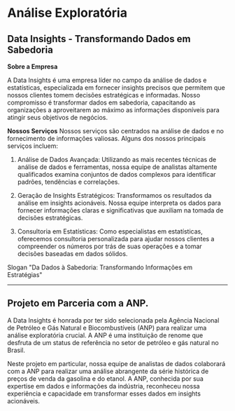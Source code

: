 # Análise Exploratória
## Data Insights - Transformando Dados em Sabedoria

**Sobre a Empresa**

A Data Insights é uma empresa líder no campo da análise de dados e estatísticas, especializada em fornecer insights precisos que permitem que nossos clientes tomem decisões estratégicas e informadas. Nosso compromisso é transformar dados em sabedoria, capacitando as organizações a aproveitarem ao máximo as informações disponíveis para atingir seus objetivos de negócios.

**Nossos Serviços**
Nossos serviços são centrados na análise de dados e no fornecimento de informações valiosas. Alguns dos nossos principais serviços incluem:

1. Análise de Dados Avançada: Utilizando as mais recentes técnicas de análise de dados e ferramentas, nossa equipe de analistas altamente qualificados examina conjuntos de dados complexos para identificar padrões, tendências e correlações.

2. Geração de Insights Estratégicos: Transformamos os resultados da análise em insights acionáveis. Nossa equipe interpreta os dados para fornecer informações claras e significativas que auxiliam na tomada de decisões estratégicas.

3. Consultoria em Estatísticas: Como especialistas em estatísticas, oferecemos consultoria personalizada para ajudar nossos clientes a compreender os números por trás de suas operações e a tomar decisões baseadas em dados sólidos.

Slogan
"Da Dados à Sabedoria: Transformando Informações em Estratégias"

---

## Projeto em Parceria com a ANP.

A Data Insights é honrada por ter sido selecionada pela Agência Nacional de Petróleo e Gás Natural e Biocombustíveis (ANP) para realizar uma análise exploratória crucial. A ANP é uma instituição de renome que desfruta de um status de referência no setor de petróleo e gás natural no Brasil.

Neste projeto em particular, nossa equipe de analistas de dados colaborará com a ANP para realizar uma análise abrangente da série histórica de preços de venda da gasolina e do etanol. A ANP, conhecida por sua expertise em dados e informações da indústria, reconheceu nossa experiência e capacidade em transformar esses dados em insights acionáveis.
